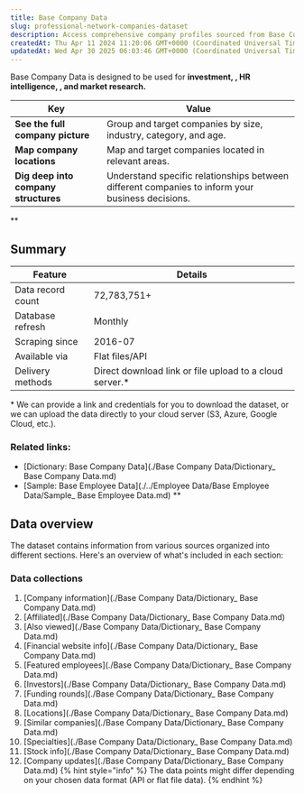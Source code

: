 ```yaml
---
title: Base Company Data
slug: professional-network-companies-dataset
description: Access comprehensive company profiles sourced from Base Company data, featuring firmographic details for investment, market research applications and more.
createdAt: Thu Apr 11 2024 11:20:06 GMT+0000 (Coordinated Universal Time)
updatedAt: Wed Apr 30 2025 06:03:46 GMT+0000 (Coordinated Universal Time)
---
```


Base Company Data is designed to be used for **investment, , HR intelligence, , and market research.**

| Key | Value |
|-----|-------|
| **See the full company picture** | Group and target companies by size, industry, category, and age. |
| **Map company locations** | Map and target companies located in relevant areas. |
| **Dig deep into company structures** | Understand specific relationships between different companies to inform your business decisions. |


**

## Summary

| Feature           | Details                                                  |
| ----------------- | -------------------------------------------------------- |
| Data record count | 72,783,751+                                              |
| Database refresh  | Monthly                                                  |
| Scraping since    | 2016-07                                                  |
| Available via     | Flat files/API                                           |
| Delivery methods  | Direct download link or file upload to a cloud server.\* |

\* We can provide a link and credentials for you to download the dataset, or we can upload the data directly to your cloud server (S3, Azure, Google Cloud, etc.).

### Related links:

- [Dictionary: Base Company Data](./Base Company Data/Dictionary_ Base Company Data.md)
- [Sample: Base Employee Data](./../Employee Data/Base Employee Data/Sample_ Base Employee Data.md)
**

## Data overview

The dataset contains information from various sources organized into different sections. Here's an overview of what's included in each section:

### Data collections
1. [Company information](./Base Company Data/Dictionary_ Base Company Data.md)
2. [Affiliated](./Base Company Data/Dictionary_ Base Company Data.md)
3. [Also viewed](./Base Company Data/Dictionary_ Base Company Data.md)
4. [Financial website info](./Base Company Data/Dictionary_ Base Company Data.md)
5. [Featured employees](./Base Company Data/Dictionary_ Base Company Data.md)
6. [Investors](./Base Company Data/Dictionary_ Base Company Data.md)
7. [Funding rounds](./Base Company Data/Dictionary_ Base Company Data.md)
8. [Locations](./Base Company Data/Dictionary_ Base Company Data.md)
9. [Similar companies](./Base Company Data/Dictionary_ Base Company Data.md)
10. [Specialties](./Base Company Data/Dictionary_ Base Company Data.md)
11. [Stock info](./Base Company Data/Dictionary_ Base Company Data.md)
12. [Company updates](./Base Company Data/Dictionary_ Base Company Data.md)
{% hint style="info" %}
The data points might differ depending on your chosen data format (API or flat file data).
{% endhint %}
